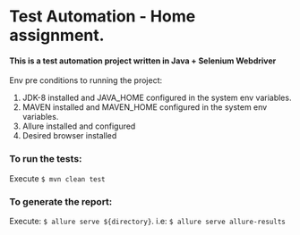 # Test Automation - Home assignment.

#### This is a test automation project written in Java + Selenium Webdriver

Env pre conditions to running the project:

1. JDK-8 installed and JAVA_HOME configured in the system env variables.
2. MAVEN installed and MAVEN_HOME configured in the system env variables.
3. Allure installed and configured
4. Desired browser installed

### To run the tests: 

Execute ```$ mvn clean test```

### To generate the report:

Execute: ```$ allure serve ${directory}```. i.e: ```$ allure serve allure-results```


